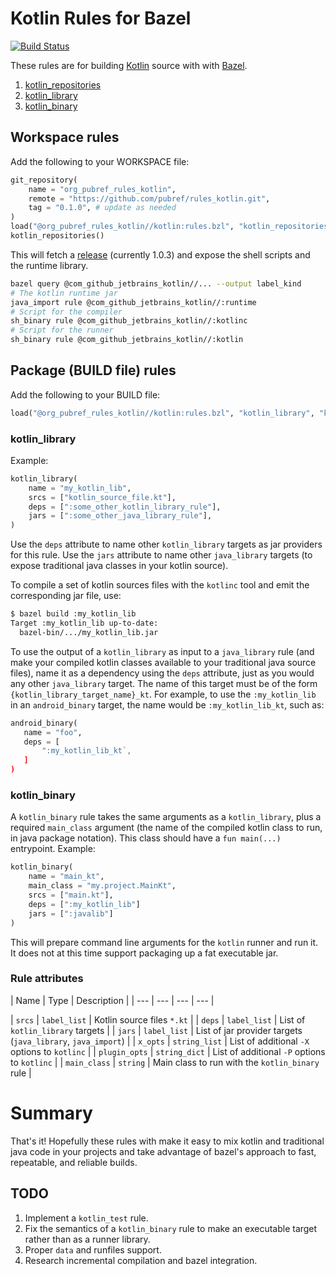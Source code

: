 # Kotlin Rules for Bazel
[![Build Status](https://travis-ci.org/pubref/rules_kotlin.svg?branch=master)](https://travis-ci.org/pubref/rules_kotlin)

These rules are for building [Kotlin][kotlin] source with with
[Bazel][bazel].

1. [kotlin_repositories](#kotlin_repositories)
1. [kotlin_library](#kotlin_library)
1. [kotlin_binary](#kotlin_binary)

## Workspace rules

Add the following to your WORKSPACE file:

```python
git_repository(
    name = "org_pubref_rules_kotlin",
    remote = "https://github.com/pubref/rules_kotlin.git",
    tag = "0.1.0", # update as needed
)
load("@org_pubref_rules_kotlin//kotlin:rules.bzl", "kotlin_repositories")
kotlin_repositories()
```

This will fetch a
[release](https://github.com/JetBrains/kotlin/releases) (currently
1.0.3) and expose the shell scripts and the runtime library.

```sh
bazel query @com_github_jetbrains_kotlin//... --output label_kind
# The kotlin runtime jar
java_import rule @com_github_jetbrains_kotlin//:runtime
# Script for the compiler
sh_binary rule @com_github_jetbrains_kotlin//:kotlinc
# Script for the runner
sh_binary rule @com_github_jetbrains_kotlin//:kotlin
```

## Package (BUILD file) rules

Add the following to your BUILD file:

```python
load("@org_pubref_rules_kotlin//kotlin:rules.bzl", "kotlin_library", "kotlin_binary")
```

### kotlin_library

Example:

```python
kotlin_library(
    name = "my_kotlin_lib",
    srcs = ["kotlin_source_file.kt"],
    deps = [":some_other_kotlin_library_rule"],
    jars = [":some_other_java_library_rule"],
)
```

Use the `deps` attribute to name other `kotlin_library` targets as jar
providers for this rule.  Use the `jars` attribute to name other
`java_library` targets (to expose traditional java classes in your
kotlin source).

To compile a set of kotlin sources files with the `kotlinc` tool and
emit the corresponding jar file, use:

```sh
$ bazel build :my_kotlin_lib
Target :my_kotlin_lib up-to-date:
  bazel-bin/.../my_kotlin_lib.jar
```

To use the output of a `kotlin_library` as input to a `java_library`
rule (and make your compiled kotlin classes available to your
traditional java source files), name it as a dependency using the
`deps` attribute, just as you would any other `java_library` target.
The name of this target must be of the form
`{kotlin_library_target_name}_kt`.  For example, to use the
`:my_kotlin_lib` in an `android_binary` target, the name would be
`:my_kotlin_lib_kt`, such as:

```python
android_binary(
   name = "foo",
   deps = [
       ":my_kotlin_lib_kt`,
   ]
)
```

### kotlin_binary

A `kotlin_binary` rule takes the same arguments as a `kotlin_library`,
plus a required `main_class` argument (the name of the compiled kotlin
class to run, in java package notation).  This class should have a
`fun main(...)` entrypoint.  Example:

```python
kotlin_binary(
    name = "main_kt",
    main_class = "my.project.MainKt",
    srcs = ["main.kt"],
    deps = [":my_kotlin_lib"]
    jars = [":javalib"]
)
```

This will prepare command line arguments for the `kotlin` runner and
run it.  It does not at this time support packaging up a fat
executable jar.

### Rule attributes

| Name | Type | Description |
| --- | --- | --- | --- |

| `srcs` | `label_list` | Kotlin source files `*.kt` |
| `deps` | `label_list` | List of `kotlin_library` targets |
| `jars` | `label_list` | List of jar provider targets (`java_library`, `java_import`) |
| `x_opts` | `string_list` | List of additional `-X` options to `kotlinc` |
| `plugin_opts` | `string_dict` | List of additional `-P` options to `kotlinc` |
| `main_class` | `string` | Main class to run with the `kotlin_binary` rule |


# Summary

That's it!  Hopefully these rules with make it easy to mix kotlin and
traditional java code in your projects and take advantage of bazel's
approach to fast, repeatable, and reliable builds.

## TODO

1. Implement a `kotlin_test` rule.
2. Fix the semantics of a `kotlin_binary` rule to make an executable
target rather than as a runner library.
3. Proper `data` and runfiles support.
3. Research incremental compilation and bazel integration.

[bazel]: http://www.bazel.io
[kotlin]: http://www.kotlinlang.org
